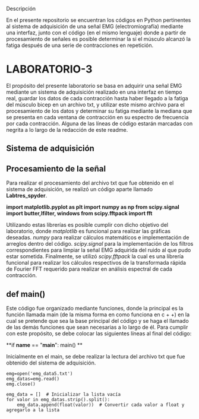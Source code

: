 Descripción

En el presente repositorio se encuentran los códigos en Python pertinentes al sistema de adquisición de una señal EMG (electromiografía) mediante una interfaz, junto con el código (en el mismo lenguaje) donde a partir de procesamiento de señales es posible determinar la si el músculo alcanzó la fatiga después de una serie de contracciones en repetición.

# LABORATORIO-3
El propósito del presente laboratorio se basa en adquirir una señal EMG mediante un sistema de adquisición realizado en una interfaz en tiempo real, guardar los datos de cada contracción hasta haber llegado a la fatiga del músculo bicep en un archivo txt, y utilizar este mismo archivo para el procesamiento de los datos y determinar su fatiga mediante la mediana que se presenta en cada ventana de contracción en su espectro de frecuencia por cada contracción.  Alguna de las líneas de código estarán marcadas con negrita a lo largo de la redacción de este readme.


## Sistema de adquisición


## Procesamiento de la señal 

Para realizar el procesamiento del archivo txt que fue obtenido en el sistema de adquisición, se realizó un código aparte llamado **Labtres_spyder**.

**import matplotlib.pyplot as plt
import numpy as np
from scipy.signal import butter,lfilter, windows
from scipy.fftpack import fft**

Utilizando estas librerías es posible cumplir con dicho objetivo del laboratorio, donde *matplotlib* es funcional para realizar las gráficas deseadas. *numpy* para realizar cálculos matemáticos e implementación de arreglos dentro del código. *scipy.signal* para la implementación de los filtros correspondientes para limpiar la señal EMG adquirida del ruido al que pudo estar sometida. Finalmente, se utilizó *scipy.fftpack* la cual es una librería funcional para realizar los cálculos respectivos de la transformada rápida de Fourier FFT requerido para realizar en análisis espectral de cada contracción.

## def main()

Este código fue organizado mediante funciones, donde la principal es la función llamada main (de la misma forma en como funciona en c + +) en la cual se pretende que sea la base principal del código y se haga el llamado de las demás funciones que sean necesarias a lo largo de él. Para cumplir con este propósito, se debe colocar las siguientes líneas al final del código:

**if __name__ == "__main__":
    main()   **

Inicialmente en el main, se debe realizar la lectura del archivo txt que fue obtenido del sistema de adquisición.

	emg=open('emg_data5.txt')
    emg_datas=emg.read()
    emg.close()

    emg_data = []  # Inicializar la lista vacía
    for valor in emg_datas.strip().split():
        emg_data.append(float(valor))  # Convertir cada valor a float y agregarlo a la lista


